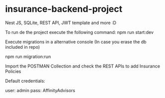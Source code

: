 # insurance-backend-project

Nest JS, SQLite, REST API, JWT template and more :D

To run de the project execute the following command: npm run start:dev

Execute migrations in a alternative console (In case you erase the db included in repo)

npm run migration:run

Import the POSTMAN Collection and check the REST APIs to add Insurance Policies

Default credentials:

user: admin
pass: AffinityAdvisors
